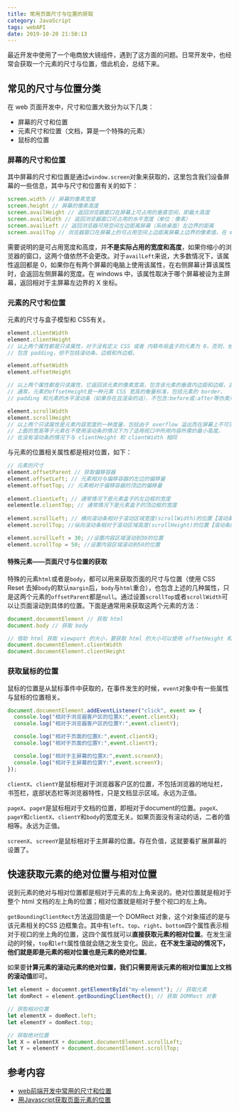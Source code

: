 ```yaml
---
title: 常用页面尺寸与位置的获取
category: JavaScript
tags: webAPI
date: 2019-10-20 21:50:13
---
```


最近开发中使用了一个电商放大镜组件，遇到了这方面的问题。日常开发中，也经常会获取一个元素的尺寸与位置，借此机会，总结下来。

## 常见的尺寸与位置分类

在 web 页面开发中，尺寸和位置大致分为以下几类：
+ 屏幕的尺寸和位置
+ 元素尺寸和位置（文档，算是一个特殊的元素）
+ 鼠标的位置

### 屏幕的尺寸和位置

其中屏幕的尺寸和位置是通过`window.screen`对象来获取的，这里包含我们设备屏幕的一些信息，其中与尺寸和位置有关的如下：

```JavaScript
screen.width // 屏幕的像素宽度
screen.height // 屏幕的像素高度
screen.availHeight // 返回浏览器窗口在屏幕上可占用的垂直空间，即最大高度
screen.availWidth // 返回浏览器窗口可占用的水平宽度（单位：像素）
screen.availLeft // 返回浏览器可用空间左边距离屏幕（系统桌面）左边界的距离
screen.availTop // 浏览器窗口在屏幕上的可占用空间上边距离屏幕上边界的像素值，在 mac 上就是任务栏的高度
```

需要说明的是可占用宽度和高度，并**不是实际占用的宽度和高度**，如果你缩小的浏览器的窗口，这两个值依然不会更改。对于`availLeft`来说，大多数情况下，该属性返回都是 0，如果你在有两个屏幕的电脑上使用该属性，在右侧屏幕计算该属性时，会返回左侧屏幕的宽度。在 windows 中，该属性取决于哪个屏幕被设为主屏幕，返回相对于主屏幕左边界的 X 坐标。

### 元素的尺寸和位置

元素的尺寸与盒子模型和 CSS有关。

```JavaScript
element.clientWidth 
element.clientHeight
// 以上两个属性都是只读属性，对于没有定义 CSS 或者 内联布局盒子的元素为 0，否则，他是元素内部的宽高，
// 包含 padding，但不包括滚动条、边框和外边框。

element.offsetWidth
element.offsetHeight

// 以上两个属性都是只读属性，它返回该元素的像素宽高，包含该元素的垂直内边距和边框，且是一个整数。
// 通常，元素的offsetHeight是一种元素 CSS 宽高的衡量标准，包括元素的 border、
// padding 和元素的水平滚动条（如果存在且渲染的话），不包含:before或:after等伪类元素的高度

element.scrollWidth
element.scrollHeight
// 以上两个只读属性是元素内容宽度的一种度量，包括由于 overflow 溢出而在屏幕上不可见的内容。
// 上面的宽高等于元素在不使用滚动条的情况下为了适用视口中所用内容所需的最小高度。
// 在没有滚动条的情况下与 clientHeight 和 clientWidth 相同
```

与元素的位置相关属性都是相对位置，如下：
```JavaScript
// 元素的尺寸
element.offsetParent // 获取偏移容器
element.offsetLeft; // 元素相对与偏移容器的左边的偏移量
element.offsetTop; // 元素相对于偏移容器的顶边的偏移量
  
element.clientLeft; // 通常情况下是元素盒子的左边框的宽度
eelementle.clientTop; // 通常情况下是元素盒子的顶边框的宽度
  
element.scrollLeft; // 横向滚动条相对于滚动区域宽度(scrollWidth)的位置【滚动条的位置】
element.scrollTop; //纵向滚动条相对于滚动区域高度(scrollHeight)的位置【滚动条的位置】

element.scrollLeft = 30; //设置内容区域滚动到30的位置
element.scrollTop = 50; //设置内容区域滚动到50的位置
```

#### 特殊元素——页面尺寸与位置的获取

特殊的元素`html`或者是`body`，都可以用来获取页面的尺寸与位置（使用 CSS Reset 去掉`body`的默认`margin`后，`body`与`html`重合），也包含上述的几种属性，只是这两个元素的`offsetParent`都是`null`。通过设置`scrollTop`或者`scrollWidth`可以让页面滚动到具体的位置。下面是通常用来获取这两个元素的方法：

```JavaScript
document.documentElement // 获取 html
document.body // 获取 body

// 借助 html 获取 viewport 的大小，要获取 html 的大小可以使用 offsetHeight 和 offsetWidth
document.documentElement.clientWidth
document.documentElement.clientHeight
```

### 获取鼠标的位置

鼠标的位置是从鼠标事件中获取的，在事件发生的时候，`event`对象中有一些属性与鼠标的位置相关。

```JavaScript
document.documentElement.addEventListener("click", event => {
  console.log("相对于浏览器客户区的位置X:",event.clientX);
  console.log("相对于浏览器客户区的位置Y:",event.clientY);

  console.log("相对于页面的位置X:",event.clientX);
  console.log("相对于页面的位置Y:",event.clientY);

  console.log("相对于主屏幕的位置X:",event.screenX);
  console.log("相对于主屏幕的位置Y:",event.screenY);
});
```

`clientX`、`clientY`是鼠标相对于浏览器客户区的位置，不包括浏览器的地址栏，书签栏，底部状态栏等浏览器特性，只是文档显示区域。永远为正值。

`pageX`、`pageY`是鼠标相对于文档的位置，即相对于document的位置。`pageX`、`pageY`和`clientX`、`clientY`和`body`的宽度无关。如果页面没有滚动的话，二者的值相等。永远为正值。

`screenX`、`screenY`是鼠标相对于主屏幕的位置。存在负值，这就要看扩展屏幕的设置了。

## 快速获取元素的绝对位置与相对位置

说到元素的绝对与相对位置都是相对于元素的左上角来说的。绝对位置就是相对于整个 html 文档的左上角的位置；相对位置就是相对于整个视口的左上角。

`getBoundingClientRect`方法返回值是一个 DOMRect 对象，这个对象描述的是与该元素相关的CSS 边框集合。其中有`left`、`top`、`right`、`bottom`四个属性表示相对于视口的坐上角的位置，这四个属性就可以**直接获取元素的相对位置**。在发生滚动的时候，`top`和`left`属性值就会随之发生变化。因此，**在不发生滚动的情况下，他们就是即是元素的相对位置也是元素的绝对位置**。

如果要**计算元素的滚动元素的绝对位置，我们只需要用该元素的相对位置加上文档的滚动值**即可。

```JavaScript
let element = docuemnt.getElementById("my-element"); // 获取元素
let domRect = element.getBoundingClientRect(); // 获取 DOMRect 对象

// 获取相对位置
let elementX = domRect.left;
let elementY = domRect.top;

// 获取绝对位置
let X = elementX + document.documentElement.scrollLeft;
let Y = elementY + document.documentElement.scrollTop;
```

## 参考内容

- [web前端开发中常用的尺寸和位置](https://www.cnblogs.com/pelli/p/6100420.html)
- [用Javascript获取页面元素的位置](http://www.ruanyifeng.com/blog/2009/09/find_element_s_position_using_javascript.html)
